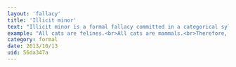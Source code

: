 ```yaml
---
layout: 'fallacy'
title: 'Illicit minor'
text: "Illicit minor is a formal fallacy committed in a categorical syllogism that is invalid because its minor term is undistributed in the minor premise but distributed in the conclusion."
example: "All cats are felines.<br>All cats are mammals.<br>Therefore, all mammals are felines.<br><br>The minor term here is mammal, which is not distributed in the minor premise 'All cats are mammals,' because this premise is only defining a property of possibly some mammals (i.e., that they're cats.) However, in the conclusion 'All mammals are felines,' mammal is distributed (it is talking about all mammals being felines). It is shown to be false by any mammal that is not a feline; for example, a dog."
category: formal
date: 2013/10/13
uid: 56da347a
---
```

